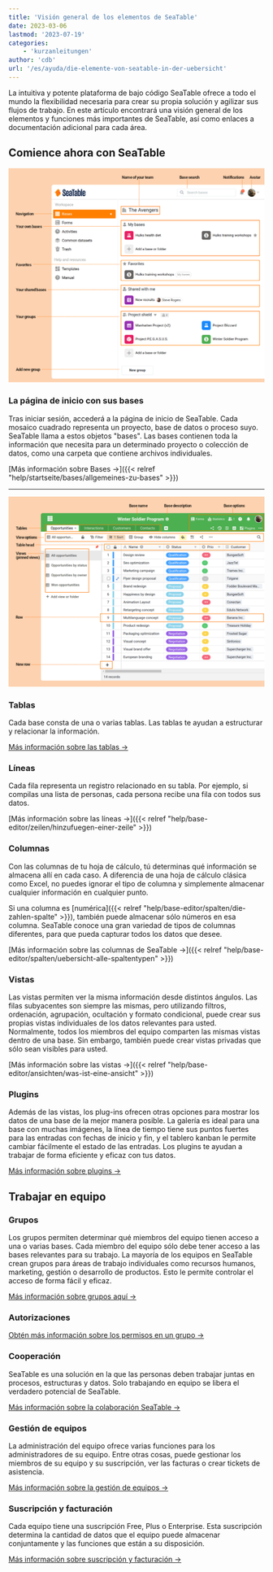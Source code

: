 ```yaml
---
title: 'Visión general de los elementos de SeaTable'
date: 2023-03-06
lastmod: '2023-07-19'
categories:
    - 'kurzanleitungen'
author: 'cdb'
url: '/es/ayuda/die-elemente-von-seatable-in-der-uebersicht'
---
```


La intuitiva y potente plataforma de bajo código SeaTable ofrece a todo el mundo la flexibilidad necesaria para crear su propia solución y agilizar sus flujos de trabajo. En este artículo encontrará una visión general de los elementos y funciones más importantes de SeaTable, así como enlaces a documentación adicional para cada área.

## Comience ahora con SeaTable

![Elementos de la página de inicio de SeaTable](images/elements_seatable_homepage.png)

### La página de inicio con sus bases

Tras iniciar sesión, accederá a la página de inicio de SeaTable. Cada mosaico cuadrado representa un proyecto, base de datos o proceso suyo. SeaTable llama a estos objetos "bases". Las bases contienen toda la información que necesita para un determinado proyecto o colección de datos, como una carpeta que contiene archivos individuales.

[Más información sobre Bases →]({{< relref "help/startseite/bases/allgemeines-zu-bases" >}})

---

![Elementos de la base SeaTable](images/elements_seatable_base.png)

### Tablas

Cada base consta de una o varias tablas. Las tablas te ayudan a estructurar y relacionar la información.

[Más información sobre las tablas →](https://seatable.io/es/docs/seatable-nutzen/einfuehrung-in-die-arbeit-mit-bases-und-tabellen/)

### Líneas

Cada fila representa un registro relacionado en su tabla. Por ejemplo, si compilas una lista de personas, cada persona recibe una fila con todos sus datos.

[Más información sobre las líneas →]({{< relref "help/base-editor/zeilen/hinzufuegen-einer-zeile" >}})

### Columnas

Con las columnas de tu hoja de cálculo, tú determinas qué información se almacena allí en cada caso. A diferencia de una hoja de cálculo clásica como Excel, no puedes ignorar el tipo de columna y simplemente almacenar cualquier información en cualquier punto.

Si una columna es [numérica]({{< relref "help/base-editor/spalten/die-zahlen-spalte" >}}), también puede almacenar sólo números en esa columna. SeaTable conoce una gran variedad de tipos de columnas diferentes, para que pueda capturar todos los datos que desee.

[Más información sobre las columnas de SeaTable →]({{< relref "help/base-editor/spalten/uebersicht-alle-spaltentypen" >}})

### Vistas

Las vistas permiten ver la misma información desde distintos ángulos. Las filas subyacentes son siempre las mismas, pero utilizando filtros, ordenación, agrupación, ocultación y formato condicional, puede crear sus propias vistas individuales de los datos relevantes para usted. Normalmente, todos los miembros del equipo comparten las mismas vistas dentro de una base. Sin embargo, también puede crear vistas privadas que sólo sean visibles para usted.

[Más información sobre las vistas →]({{< relref "help/base-editor/ansichten/was-ist-eine-ansicht" >}})

### Plugins

Además de las vistas, los plug-ins ofrecen otras opciones para mostrar los datos de una base de la mejor manera posible. La galería es ideal para una base con muchas imágenes, la línea de tiempo tiene sus puntos fuertes para las entradas con fechas de inicio y fin, y el tablero kanban le permite cambiar fácilmente el estado de las entradas. Los plugins te ayudan a trabajar de forma eficiente y eficaz con tus datos.

[Más información sobre plugins →](https://seatable.io/es/docs/plugins/was-ist-ein-plugin/)

## Trabajar en equipo

### Grupos

Los grupos permiten determinar qué miembros del equipo tienen acceso a una o varias bases. Cada miembro del equipo sólo debe tener acceso a las bases relevantes para su trabajo. La mayoría de los equipos en SeaTable crean grupos para áreas de trabajo individuales como recursos humanos, marketing, gestión o desarrollo de productos. Esto le permite controlar el acceso de forma fácil y eficaz.

[Más información sobre grupos aquí →](https://seatable.io/es/docs/arbeiten-mit-gruppen/einfuehrung-in-die-arbeit-mit-gruppen/)

### Autorizaciones

[Obtén más información sobre los permisos en un grupo →](https://seatable.io/es/docs/arbeiten-mit-gruppen/berechtigungen-in-einer-gruppe-vergeben/)

### Cooperación

SeaTable es una solución en la que las personas deben trabajar juntas en procesos, estructuras y datos. Solo trabajando en equipo se libera el verdadero potencial de SeaTable.

[Más información sobre la colaboración SeaTable →](https://seatable.io/es/docs/seatable-nutzen/zusammenarbeit/)

### Gestión de equipos

La administración del equipo ofrece varias funciones para los administradores de su equipo. Entre otras cosas, puede gestionar los miembros de su equipo y su suscripción, ver las facturas o crear tickets de asistencia.

[Más información sobre la gestión de equipos →](https://seatable.io/es/docs/teamverwaltung-abonnement/die-funktionen-der-teamverwaltung-in-der-uebersicht/)

### Suscripción y facturación

Cada equipo tiene una suscripción Free, Plus o Enterprise. Esta suscripción determina la cantidad de datos que el equipo puede almacenar conjuntamente y las funciones que están a su disposición.

[Más información sobre suscripción y facturación →](https://seatable.io/es/docs/teamverwaltung-abonnement/abonnement-und-abrechnung-im-ueberblick/)
